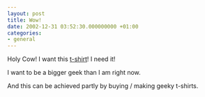 ```yaml
---
layout: post
title: Wow!
date: 2002-12-31 03:52:30.000000000 +01:00
categories:
- general
---
```

Holy Cow! I want this <a href="http://www.copyleft.net/item.phtml?dynamic=1&page=product_642_front.phtml" title="Cool PHP T-Shirt">t-shirt</a>! I need it!

I want to be a bigger geek than I am right now.

And this can be achieved partly by buying / making geeky t-shirts.
